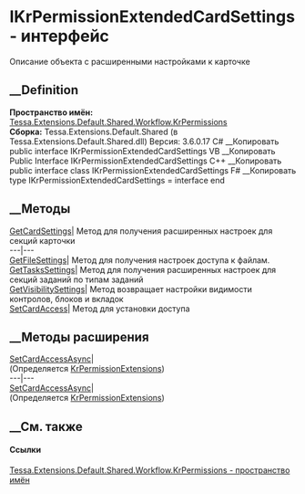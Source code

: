 # IKrPermissionExtendedCardSettings - интерфейс
Описание объекта с расширенными настройками к карточке
## __Definition
 **Пространство имён:**
[Tessa.Extensions.Default.Shared.Workflow.KrPermissions](N_Tessa_Extensions_Default_Shared_Workflow_KrPermissions.htm)  
 **Сборка:** Tessa.Extensions.Default.Shared (в
Tessa.Extensions.Default.Shared.dll) Версия: 3.6.0.17
C# __Копировать
     public interface IKrPermissionExtendedCardSettings
VB __Копировать
     Public Interface IKrPermissionExtendedCardSettings
C++ __Копировать
     public interface class IKrPermissionExtendedCardSettings
F# __Копировать
     type IKrPermissionExtendedCardSettings = interface end
##  __Методы
[GetCardSettings](M_Tessa_Extensions_Default_Shared_Workflow_KrPermissions_IKrPermissionExtendedCardSettings_GetCardSettings.htm)|
Метод для получения расширенных настроек для секций карточки  
---|---  
[GetFileSettings](M_Tessa_Extensions_Default_Shared_Workflow_KrPermissions_IKrPermissionExtendedCardSettings_GetFileSettings.htm)|
Метод для получения настроек доступа к файлам.  
[GetTasksSettings](M_Tessa_Extensions_Default_Shared_Workflow_KrPermissions_IKrPermissionExtendedCardSettings_GetTasksSettings.htm)|
Метод для получения расширенных настроек для секций заданий по типам заданий  
[GetVisibilitySettings](M_Tessa_Extensions_Default_Shared_Workflow_KrPermissions_IKrPermissionExtendedCardSettings_GetVisibilitySettings.htm)|
Метод возвращает настройки видимости контролов, блоков и вкладок  
[SetCardAccess](M_Tessa_Extensions_Default_Shared_Workflow_KrPermissions_IKrPermissionExtendedCardSettings_SetCardAccess.htm)|
Метод для установки доступа  
## __Методы расширения
[SetCardAccessAsync](M_Tessa_Extensions_Default_Shared_Workflow_KrPermissions_KrPermissionExtensions_SetCardAccessAsync_2.htm)|  
(Определяется
[KrPermissionExtensions](T_Tessa_Extensions_Default_Shared_Workflow_KrPermissions_KrPermissionExtensions.htm))  
---|---  
[SetCardAccessAsync](M_Tessa_Extensions_Default_Shared_Workflow_KrPermissions_KrPermissionExtensions_SetCardAccessAsync_3.htm)|  
(Определяется
[KrPermissionExtensions](T_Tessa_Extensions_Default_Shared_Workflow_KrPermissions_KrPermissionExtensions.htm))  
##  __См. также
#### Ссылки
[Tessa.Extensions.Default.Shared.Workflow.KrPermissions - пространство
имён](N_Tessa_Extensions_Default_Shared_Workflow_KrPermissions.htm)
